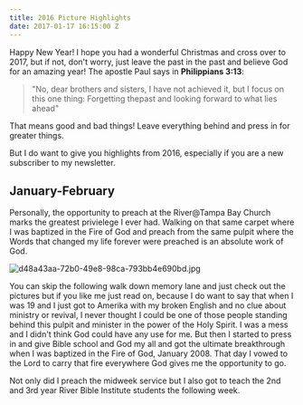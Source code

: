 ```yaml
---
title: 2016 Picture Highlights
date: 2017-01-17 16:15:00 Z
---
```



Happy New Year! I hope you had a wonderful Christmas and cross over to 2017, but if not, don't worry, just leave the past in the past and believe God for an amazing year!
The apostle Paul says in **Philippians 3:13**:

> "No, dear brothers and sisters, I have not achieved it, but I focus on this one thing: Forgetting thepast and looking forward to what lies ahead" 

That means good and bad things! Leave everything behind and press in for greater things.

But I do want to give you highlights from 2016, especially if you are a new subscriber to my newsletter. 

## January-February

Personally, the opportunity to preach at the River@Tampa Bay Church marks the greatest privielege I ever had. Walking on that same carpet where I was baptized in the Fire of God and preach from the same pulpit where the Words that changed my life forever were preached is an absolute work of God.

![d48a43aa-72b0-49e8-98ca-793bb4e690bd.jpg](/uploads/d48a43aa-72b0-49e8-98ca-793bb4e690bd.jpg)

You can skip the following walk down memory lane and just check out the pictures but if you like me just read on, because I do want to say that when I was 19 and I just got to Amerika with my broken English and no clue about ministry or revival, I never thought I could be one of those people standing behind this pulpit and minister in the power of the Holy Spirit. I was a mess and I didn't think God could have any use for me. But then I started to press in and give Bible school and God my all and got the ultimate breakthrough when I was baptized in the Fire of God, January 2008. That day I vowed to the Lord to carry that fire everywhere God gives me the opportunity to go.

Not only did I preach the midweek service but I also got to teach the 2nd and 3rd year River Bible Institute students the following week.